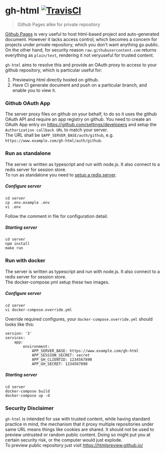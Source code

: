 # gh-html [![TravisCI][travis-image]][travis-url]
> Github Pages alike for private repository

[Github Pages](https://pages.github.com/) is very useful to host html-based project and auto-generated document. However it lacks access control, which becomes a concern for projects under private repository, which you don't want anything go public.
On the other hand, for security reason `raw.githubusercontent.com` returns everything as `plain/text`, rendering it not veryuseful for trusted content.

`gh-html` aims to resolve this and provide an OAuth proxy to access to your github repository, which is particular useful for:
1. Previewing html directly hosted on github.
2. Have CI generate document and push on a particular branch, and enable you to view it.


### Github OAuth App
The server proxy files on github on your behalf, to do so it uses the github OAuth API and require an app registry on github. You need to create an OAuth App entry on https://github.com/settings/developers and setup the `Authorization callback URL` to match your server.  
The URL shall be `$APP_SERVER_BASE/auth/github`, e.g. `https://www.example.com/gh-html/auth/github`.


### Run as standalone
The server is written as typescript and run with node.js. It also connect to a redis server for session store.  
To run as standalone you need to [setup a redis server](https://www.digitalocean.com/community/tutorials/how-to-install-and-configure-redis-on-ubuntu-16-04).
##### Configure server
```
cd server
cp .env.example .env
vi .env
```
Follow the comment in file for configuration detail.
##### Starting server
```
cd server
npm install
make run
```

### Run with docker
The server is written as typescript and run with node.js. It also connect to a redis server for session store.  
The docker-compose.yml setup these two images.
##### Configure server
```
cd server
vi docker-compose.override.yml
```
Override required configures, your `docker-compose.override.yml` should looks like this:
```
version: '3'
services:
    app:
        environment:
            APP_SERVER_BASE: https://www.example.com/gh-html
            APP_SESSION_SECRET: secret
            APP_GH_CLIENTID: 1234567890
            APP_GH_SECRET: 1234567890
```
##### Starting server
```
cd server
docker-compose build
docker-compose up -d
```

### Security Disclaimer
`gh-html` is intended for use with trusted content, while having standard practice in mind, the mechanism that it proxy multiple repositories under same URL means things like cookies are shared. It should not be used to preview untrusted or random public content. Doing so might put you at certain security risk, or the computer would just explode.  
To preview public repository just visit https://htmlpreview.github.io/

<!-- Markdown link & img dfn's -->
[travis-image]: https://travis-ci.org/shadow-paw/gh-html.svg?branch=master
[travis-url]: https://travis-ci.org/shadow-paw/gh-html
